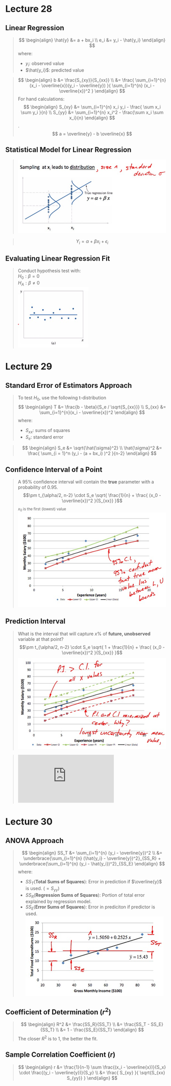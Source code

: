 
# Lecture 28

## Linear Regression

> 
> $$
\begin{align}
\hat{y} &= a + bx_i \\
e_i &= y_i - \hat{y_i}
\end{align}
$$
> where:  
>
> * $y_i$: observed value  
> * $\hat{y_i}$: predicted value

>
> $$
\begin{align}
b &= \frac{S_{xy}}{S_{xx}} \\
  &= \frac{ \sum_{i=1}^{n} (x_i - \overline{x})(y_i - \overline{y}) }{ \sum_{i=1}^{n} (x_i - \overline{x})^2 }
\end{align}
$$
> For hand calculations:
> $$
\begin{align}
S_{xy} &= \sum_{i=1}^{n} x_i y_i - \frac{ \sum x_i \sum y_i }{n} \\
S_{yy} &= \sum_{i=1}^{n} x_i^2 - \frac{\sum x_i \sum x_i}{n} 
\end{align}
$$
> .
>$$
a = \overline{y} - b \overline{x}
$$

## Statistical Model for Linear Regression

> ![](./res/sampling_distribution_linear_regression.jpg)

> $$Y_i = \alpha + \beta x_i + \epsilon_i$$
> 

## Evaluating Linear Regression Fit

> Conduct hypothesis test with:  
> $H_0: \beta = 0$  
> $H_A: \beta \neq 0$  
> ![](./res/variance_from_slope.jpg)

# Lecture 29

## Standard Error of Estimators Approach

> To test $H_0$, use the following t-distribution
> $$
\begin{align}
T &= \frac{b - \beta}{S_e / \sqrt{S_{xx}}} \\
S_{xx} &= \sum_{i=1}^{n}(x_i - \overline{x})^2
\end{align}
$$
> where:  
>
> * $S_{xx}$: sums of squares
> * $S_e$: standard error

> $$
\begin{align}
S_e &= \sqrt{\hat{\sigma}^2} \\
\hat{\sigma}^2 &= \frac{ \sum_{i = 1}^n (y_i - (a + bx_i) )^2 }{n-2}
\end{align}
$$

## Confidence Interval of a Point

> 
> A 95% confidence interval will contain the **true** parameter with a probability of 0.95.
> $$\pm t_{\alpha/2, n-2} \cdot S_e \sqrt{ \frac{1}{n} + \frac{ (x_0 - \overline{x})^2 }{S_{xx}} }$$
> <small>$x_0$ is the first (lowest) value</small>
> ![](./res/ci_graph.jpg)

## Prediction Interval

> 
> What is the interval that will capture $x$% of **future, unobserved** variable at that point?
> $$\pm t_{\alpha/2, n-2} \cdot S_e \sqrt{ 1 + \frac{1}{n} +  \frac{ (x_0 - \overline{x})^2 }{S_{xx}} }$$
> ![](./res/ci_pi_graph.jpg)

> ![More in depth explaination of CI and PI](http://www.cs.wayne.edu/~hzhang/courses/7290/Lectures/11%20-%20Simple%20Linear%20Regression%20Models.pdf)

# Lecture 30

## ANOVA Approach

> $$
\begin{align}
SS_T &= \sum_{i=1}^{n} (y_i - \overline{y})^2 \\
     &= \underbrace{\sum_{i=1}^{n} (\hat{y_i} - \overline{y})^2}_{SS_R} + \underbrace{\sum_{i=1}^{n} (y_i - \hat{y_i})^2}_{SS_E}
\end{align}
$$
> where:  
> 
> * $SS_T$(**Total Sums of Squares**): Error in prediction if $\overline{y}$ is used. ($=S_{yy}$)  
> * $SS_R$(**Regression Sums of Squares**): Portion of total error explained by regression model.  
> * $SS_E$(**Error Sums of Squares**): Error in prediciton if predictor is used.
> ![](./res/SS_T_R_E.jpg)

## Coefficient of Determination ($r^2$)

> $$
\begin{align}
R^2 &= \frac{SS_R}{SS_T} \\
    &= \frac{SS_T - SS_E}{SS_T} \\
    &= 1 - \frac{SS_E}{SS_T}
\end{align}
$$
> The closer $R^2$ is to 1, the better the fit.

## Sample Correlation Coefficient ($r$)

> $$
\begin{align}
r &= \frac{1}{n-1} \sum \frac{(x_i - \overline{x})}{S_x} \cdot \frac{(y_i - \overline{y})}{S_y} \\
  &= \frac{ S_{xy} }{ \sqrt{S_{xx} S_{yy}} }
\end{align}
$$